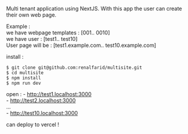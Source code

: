 Multi tenant application using NextJS. With this app the user can create their own web page.

Example :  
we have webpage templates : [001.. 0010]  
we have user : [test1.. test10]  
User page will be : [test1.example.com.. test10.example.com]  

install :  

```
$ git clone git@github.com:renalfarid/multisite.git
$ cd multisite
$ npm install
$ npm run dev
```

open :  - http://test1.localhost:3000  
        - http://test2.localhost:3000  
        ...  
        - http://test10.localhost:3000  

can deploy to vercel !